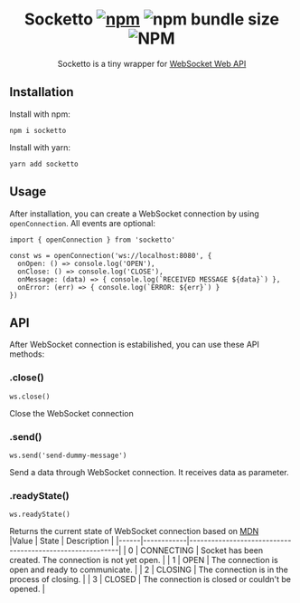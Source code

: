 <h1 align="center">
	Socketto <a href="https://www.npmjs.org/package/socketto"><img src="https://img.shields.io/npm/v/socketto.svg?style=flat" alt="npm"></a>
   <img alt="npm bundle size" src="https://img.shields.io/bundlephobia/minzip/socketto">
   <img alt="NPM" src="https://img.shields.io/npm/l/socketto">  
</h1>  
<p align="center">Socketto is a tiny wrapper for <a href="https://developer.mozilla.org/en-US/docs/Web/API/WebSocket">WebSocket Web API</a></p>  
  
## Installation
Install with npm:
```
npm i socketto
```

Install with yarn:
```
yarn add socketto
```

## Usage
After installation, you can create a WebSocket connection by using `openConnection`. All events are optional:  
```
import { openConnection } from 'socketto'

const ws = openConnection('ws://localhost:8080', {
  onOpen: () => console.log('OPEN'),
  onClose: () => console.log('CLOSE'),
  onMessage: (data) => { console.log(`RECEIVED MESSAGE ${data}`) },
  onError: (err) => { console.log(`ERROR: ${err}`) }
})
```

## API
After WebSocket connection is estabilished, you can use these API methods:  

### .close()  
```
ws.close()
```
Close the WebSocket connection

### .send()
```
ws.send('send-dummy-message')
```
Send a data through WebSocket connection. It receives data as parameter.  

### .readyState()
```
ws.readyState()
```
Returns the current state of WebSocket connection based on [MDN](https://developer.mozilla.org/en-US/docs/Web/API/WebSocket/readyState)  
|Value | State      | Description                                              |
|------|------------|----------------------------------------------------------|
| 0    | CONNECTING	| Socket has been created. The connection is not yet open. |
| 1    | OPEN	      | The connection is open and ready to communicate.         |
| 2	   | CLOSING	  | The connection is in the process of closing.             |
| 3	   | CLOSED	    | The connection is closed or couldn't be opened.          |  
